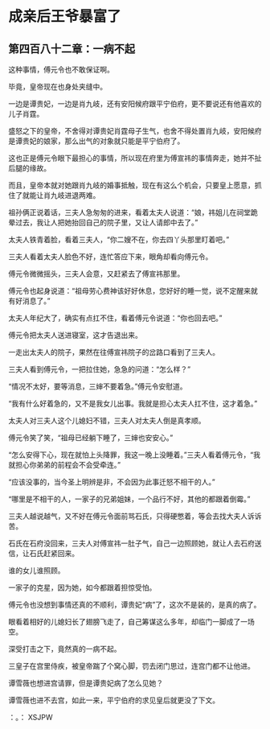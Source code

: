 # 成亲后王爷暴富了 
 ## 第四百八十二章：一病不起
  这种事情，傅元令也不敢保证啊。  
  
 毕竟，皇帝现在也身处夹缝中。  
  
 一边是谭贵妃，一边是肖九岐，还有安阳候府跟平宁伯府，更不要说还有他喜欢的儿子肖霆。  
  
 盛怒之下的皇帝，不舍得对谭贵妃肖霆母子生气，也舍不得处置肖九岐，安阳候府是谭贵妃的娘家，那么出气的对象就只能是平宁伯府了。  
  
 这也正是傅元令眼下最担心的事情，所以现在府里为傅宣祎的事情奔走，她并不扯后腿的缘故。  
  
 而且，皇帝本就对她跟肖九岐的婚事抵触，现在有这么个机会，只要皇上愿意，抓住了就能让肖九岐进退两难。  
  
 祖孙俩正说着话，三夫人急匆匆的进来，看着太夫人说道：“娘，祎姐儿在祠堂跪晕过去，我让人把她抬回自己的院子里，又让人请郎中去了。”  
  
 太夫人铁青着脸，看着三夫人，“你二嫂不在，你去四丫头那里盯着吧。”  
  
 三夫人看着太夫人脸色不好，连忙答应下来，眼角却看向傅元令。  
  
 傅元令微微摇头，三夫人会意，又赶紧去了傅宣祎那里。  
  
 傅元令也起身说道：“祖母劳心费神该好好休息，您好好的睡一觉，说不定醒来就有好消息了。”  
  
 太夫人年纪大了，确实有点扛不住，看着傅元令说道：“你也回去吧。”  
  
 傅元令把太夫人送进寝室，这才告退出来。  
  
 一走出太夫人的院子，果然在往傅宣祎院子的岔路口看到了三夫人。  
  
 三夫人看到傅元令，一把拉住她，急急的问道：“怎么样？”  
  
 “情况不太好，要等消息，三婶不要着急。”傅元令安慰道。  
  
 “我有什么好着急的，又不是我女儿出事。我就是担心太夫人扛不住，这才着急。”  
  
 太夫人对三夫人这个儿媳妇不错，三夫人对太夫人倒是真孝顺。  
  
 傅元令笑了笑，“祖母已经躺下睡了，三婶也安安心。”  
  
 “怎么安得下心，现在就怕上头降罪，我这一晚上没睡着。”三夫人看着傅元令，“我就担心你弟弟的前程会不会受牵连。”  
  
 “应该没事的，当今圣上明辨是非，不会因为此事迁怒不相干的人。”  
  
 “哪里是不相干的人，一家子的兄弟姐妹，一个品行不好，其他的都跟着倒霉。”  
  
 三夫人越说越气，又不好在傅元令面前骂石氏，只得硬憋着，等会去找大夫人诉诉苦。  
  
 石氏在石府没回来，三夫人对傅宣祎一肚子气，自己一边照顾她，就让人去石府送信，让石氏赶紧回来。  
  
 谁的女儿谁照顾。  
  
 一家子的克星，因为她，如今都跟着担惊受怕。  
  
 傅元令也没想到事情还真的不顺利，谭贵妃“病”了，这次不是装的，是真的病了。  
  
 眼看着相好的儿媳妇长了翅膀飞走了，自己筹谋这么多年，却临门一脚成了一场空。  
  
 深受打击之下，竟然真的一病不起。  
  
 三皇子在宫里侍疾，被皇帝踹了个窝心脚，罚去闭门思过，连宫门都不让他进。  
  
 谭雪薇也想进宫请罪，但是谭贵妃病了怎么见她？  
  
 谭雪薇也进不去宫，如此一来，平宁伯府的求见皇后就更没了下文。  
  
 ：。： 
XSJPW
